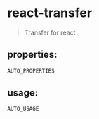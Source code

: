 # react-transfer
> Transfer for react


## properties:
```javascript
AUTO_PROPERTIES
```

## usage:
```jsx
AUTO_USAGE
```
